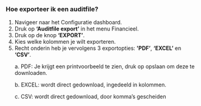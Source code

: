 ### Hoe exporteer ik een auditfile?
1.	Navigeer naar het Configuratie dashboard.
2.	Druk op **‘Auditfile export’** in het menu Financieel. 
3.	Druk op de knop **‘EXPORT’**.
4.	Kies welke kolommen je wilt exporteren. 
5.	Recht onderin heb je vervolgens 3 exportopties: **'PDF’**, **‘EXCEL’** en **‘CSV’**. <p>
a.	PDF: Je krijgt een printvoorbeeld te zien, druk op opslaan om deze te downloaden. <p>
b.	EXCEL: wordt direct gedownload, ingedeeld in kolommen. <p>
c.	CSV: wordt direct gedownload, door komma’s gescheiden
